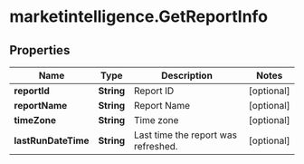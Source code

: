 # marketintelligence.GetReportInfo

## Properties

Name | Type | Description | Notes
------------ | ------------- | ------------- | -------------
**reportId** | **String** | Report ID | [optional] 
**reportName** | **String** | Report Name | [optional] 
**timeZone** | **String** | Time zone | [optional] 
**lastRunDateTime** | **String** | Last time the report was refreshed. | [optional] 


